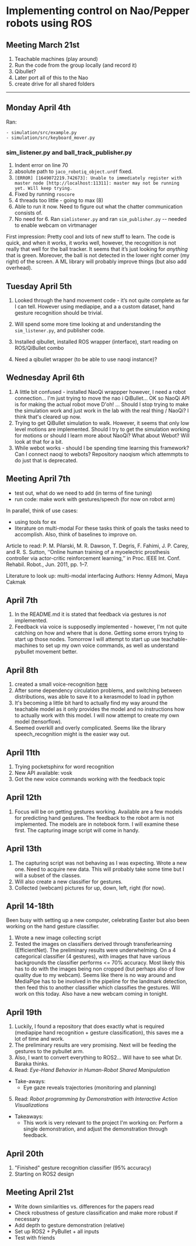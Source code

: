 # Implementing control on Nao/Pepper robots using ROS

## Meeting March 21st

1. Teachable machines (play around)
2. Run the code from the group locally (and record it)
3. Qibullet?
4. Later port all of this to the Nao
5. create drive for all shared folders

---

## Monday April 4th

Ran:

```
- simulation/src/example.py
- simulation/src/keyboard_mover.py

```

### sim_listener.py and ball_track_publisher.py

1. Indent error on line 70
2. absolute path to `jaco_robotiq_object.urdf` fixed.
3. `[ERROR] [1649072219.742673]: Unable to immediately register with master node [http://localhost:11311]: master may not be running yet. Will keep trying.`
4. Fixed by running `roscore`
5. 4 threads too little - going to max (8)
6. Able to run it now. Need to figure out what the chatter communication consists of.
7. No need for 6. Ran `simlistener.py` and ran `sim_publisher.py` -- needed to enable webcam on virtmanager 

First impression: Pretty cool and lots of new stuff to learn. The code is quick, and when it works, it works well, however, the recognition is not really that well for the ball tracker. It seems that it’s just looking for _anything_ that is green. Moreover, the ball is not detected in  the lower right corner (my right) of the screen. A ML library will probably improve things (but also add overhead).

## Tuesday April 5th

1. Looked through the hand movement code - it’s not quite complete as far I can tell. However using mediapipe, and a a custom dataset, hand gesture recognition should be trivial. 

2. Will spend some more time looking at and understanding the `sim_listener.py`, and publisher code. 

3. Installed qibullet, installed ROS wrapper (interface), start reading on ROS/QiBullet combo

4. Need a qibullet wrapper (to be able to use naoqi instance)?
  
 ## Wednesday April 6th
 1. A little bit confused - installed NaoQi wrappper however, I need a robot connection... I'm just trying to move the nao i QiBullet... OK so NaoQi API is for making the actual robot move D'oh! ... Should I stop trying to make the simulation work and just work in the lab with the real thing / NaoQi? I think that's cleared up now.
 2. Trying to get QiBullet simulation to walk. However, it seems that only low level motions are implemented. Should I try to get the simulation working for motions or should I learn more about NaoQi? What about Webot? Will look at that for a bit.
 3. While webot works - should I be spending time learning this framework? Can I connect naoqi to webots? Repository naoqism which attemmpts to do just that is deprecated.

## Meeting April 7th
-  test out, what do we need to add (in terms of fine tuning)
-  run code: make work with gestures/speech (for now on robot arm)

In parallel, think of use cases:
- using tools for ex
- literature on multi-modal
For these tasks think of goals the tasks need to accomplish.
Also, think of baselines to improve on.

Article to read:
P. M. Pilarski, M. R. Dawson, T. Degris, F. Fahimi, J. P. Carey, and R. S. Sutton, ‘‘Online human training of a myoelectric prosthesis controller via actor-critic reinforcement learning,’’ in Proc. IEEE Int. Conf. Rehabil. Robot., Jun. 2011, pp. 1–7.

Literature to look up: multi-modal interfacing
Authors: Henny Admoni, Maya Cakmak

## April 7th
1. In the README.md it is stated that feedback via gestures is _not_ implemented.
2. Feedback via voice is supposedly implemented - however, I'm not quite catching on how and where that is done. Getting some errors trying to start up those nodes. Tomorrow I will attempt to start up use teachable-machines to set up my own voice commands, as well as understand pybullet movement better.

## April 8th
1. created a small voice-recognition [here](https://teachablemachine.withgoogle.com/models/YvewNdQBL/) 
2. After some dependency circulation problems, and switching between distributions, was able to save it to a kerasmodel to load in python 
3. It's becoming a little bit hard to actually find my way around the teachable model as it only provides the model and no instructions how to actually work with this model. I will now attempt to create my own model (tensorflow).
4. Seemed overkill and overly complicated. Seems like the library speech\_recognition might is the easier way out.

## April 11th
1. Trying pocketsphinx for word recognition
2. New API available: vosk
3. Got the new voice commands working with the feedback topic

## April 12th
1. Focus will be on getting gestures working. Available are a few models for predicting hand gestures. The feedback to the robot arm is not implemented. The models are in notebook form. I will examine these first. The capturing image script will come in handy.

## April 13th
1. The capturing script was not behaving as I was expecting. Wrote a new one. Need to acquire new data. This will probably take some time but I will a subset of the classes.
2. Will also create a new classifier for gestures.
3. Collected (webcam) pictures for up, down, left, right (for now).

## April 14-18th
Been busy with setting up a new computer, celebrating Easter but also been working on the hand gesture classifier. 
1. Wrote a new image collecting script
2. Tested the images on classifiers derived through transferlearning (EfficientNet). The preliminary results were underwhelming. On a 4 categorical classifier (4 gestures), with images that have various backgrounds the classifier performs <= 70% accuracy. Most likely this has to do with the images being non cropped (but perhaps also of llow quality due to my webcam). Seems like there is no way around and MediaPipe has to be involved in the pipeline for the landmark detection, then feed this to another classifier which classifies the gestures. Will work on this today. Also have a new webcam coming in tonight.

## April 19th
1. Luckily, I found a repository that does exactly what is required (mediapipe hand recognition + gesture classification), this saves me a lot of time and work. 
2. The preliminary results are very promising. Next will be feeding the gestures to the pybullet arm.
3. Also, I want to convert everything to ROS2... Will have to see what Dr. Baraka thinks.
4. Read: _Eye-Hand Behavior in Human-Robot Shared Manipulation_
  - Take-aways:
    - Eye gaze reveals trajectories (monitoring and planning)
5. Read: _Robot programming by Demonstration with Interactive Action Visualizations_
  - Takeaways:
    - This work is very relevant to the project I'm working on: Perform a single demonstration, and adjust the demonstration through feedback.
## April 20th 
1. "Finished" gesture recognition classifier (95% accuracy)
2. Starting on ROS2 design

## Meeting April 21st
- Write down similarities vs. differences for the papers read
- Check robustness of gesture classification and make more robust if necessary
- Add depth to gesture demonstration (relative) 
- Set up ROS2 + PyBullet + all inputs
- Test with friends

